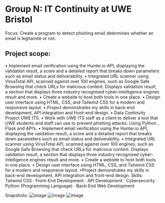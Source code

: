# Group N: IT Continuity at UWE Bristol

Focus: Create a program to detect phishing email determines whether an email is legitamite or not. 

## Project scope:

• Implement email verification using the Hunter.io API, displaying the validation result, a score and a detailed report that breaks down parameters such as email status and deliverability.
• Integrated URL scanner using VirusTotal API, scanned against over 100 engines, such as Google Safe Browsing that check URLs for malicious content. Displays validation result, a section that displays three industry recognised cyber-intelligence engines result and more.
• Create a website to host both tools in one place.
• Design user interface using HTML, CSS, and Tailwind CSS for a modern and responsive layout.
• Project demonstrates my skills in back-end development, API integration and front-end design.
• Data Continuity Project UWE ITS. 
• Work with UWE ITS staff as a client to deliver a tool that UWE students and staff can use to prevent phishing attacks. Using Python , Flask and API’s. 
• Implement email verification using the Hunter.io API, displaying the validation result, a score and a detailed report that breaks down parameters such as email status and deliverability. 
• Integrated URL scanner using VirusTotal API, scanned against over 100 engines, such as Google Safe Browsing that check URLs for malicious content. Displays validation result, a section that displays three industry recognised cyber-intelligence engines result and more. 
• Create a website to host both tools in one place. 
• Design user interface using HTML, CSS, and Tailwind CSS for a modern and responsive layout. •Project demonstrates my skills in back-end development, API integration and front-end design.
Skills: Tailwind CSS · Front-End Development · API Development · Cybersecurity · Python (Programming Language) · Back-End Web Development


Snapshots:
![image](https://github.com/user-attachments/assets/fe8f104c-0dcc-4fde-b726-e51c45c8d92a)
![image](https://github.com/user-attachments/assets/7e10cafa-9132-4a83-a3e4-b90260fa68ee)
![image](https://github.com/user-attachments/assets/231f56f7-99e6-440f-987f-3c77942e25b1)

